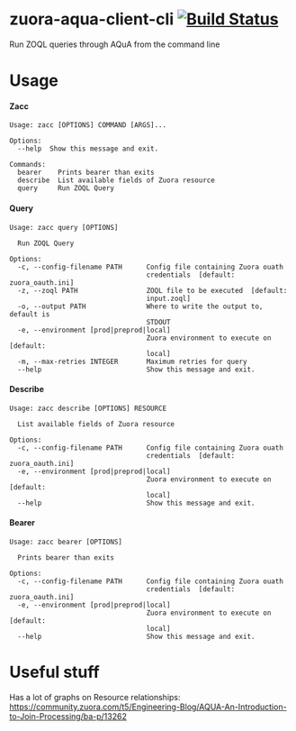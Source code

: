 # zuora-aqua-client-cli [![Build Status](https://travis-ci.com/molnarjani/zuora-aqua-client-cli.svg?branch=master)](https://travis-ci.com/molnarjani/zuora-aqua-client-cli)

Run ZOQL queries through AQuA from the command line

# Usage

#### Zacc
```
Usage: zacc [OPTIONS] COMMAND [ARGS]...

Options:
  --help  Show this message and exit.

Commands:
  bearer    Prints bearer than exits
  describe  List available fields of Zuora resource
  query     Run ZOQL Query
```

#### Query
```
Usage: zacc query [OPTIONS]

  Run ZOQL Query

Options:
  -c, --config-filename PATH      Config file containing Zuora ouath
                                  credentials  [default: zuora_oauth.ini]
  -z, --zoql PATH                 ZOQL file to be executed  [default:
                                  input.zoql]
  -o, --output PATH               Where to write the output to, default is
                                  STDOUT
  -e, --environment [prod|preprod|local]
                                  Zuora environment to execute on  [default:
                                  local]
  -m, --max-retries INTEGER       Maximum retries for query
  --help                          Show this message and exit.
```

#### Describe
```
Usage: zacc describe [OPTIONS] RESOURCE

  List available fields of Zuora resource

Options:
  -c, --config-filename PATH      Config file containing Zuora ouath
                                  credentials  [default: zuora_oauth.ini]
  -e, --environment [prod|preprod|local]
                                  Zuora environment to execute on  [default:
                                  local]
  --help                          Show this message and exit.
```

#### Bearer
```
Usage: zacc bearer [OPTIONS]

  Prints bearer than exits

Options:
  -c, --config-filename PATH      Config file containing Zuora ouath
                                  credentials  [default: zuora_oauth.ini]
  -e, --environment [prod|preprod|local]
                                  Zuora environment to execute on  [default:
                                  local]
  --help                          Show this message and exit.
```

# Useful stuff
Has a lot of graphs on Resource relationships:
https://community.zuora.com/t5/Engineering-Blog/AQUA-An-Introduction-to-Join-Processing/ba-p/13262
